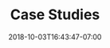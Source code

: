 ---
title: "Case Studies"
date: 2018-10-03T16:43:47-07:00
draft: false

description: diesmo5 operates a digital design agency for web & brand design & development. See our past work here.
---